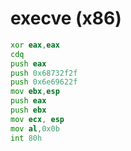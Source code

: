 # execve (x86)

```asm
xor eax,eax
cdq
push eax
push 0x68732f2f
push 0x6e69622f
mov ebx,esp
push eax
push ebx
mov ecx, esp
mov al,0x0b
int 80h
```
